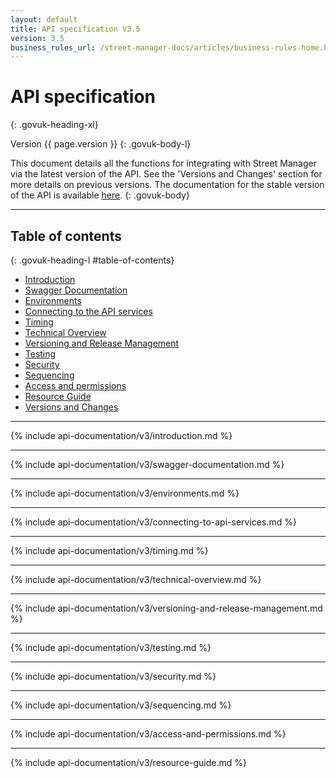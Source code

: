 ```yaml
---
layout: default
title: API specification V3.5
version: 3.5
business_rules_url: /street-manager-docs/articles/business-rules-home.html
---
```

# API specification
{: .govuk-heading-xl}

Version {{ page.version }}
{: .govuk-body-l}

This document details all the functions for integrating with Street Manager via the latest version of the API. See the 'Versions and Changes' section for more details on previous versions. The documentation for the stable version of the API is available <a class="govuk-link" href="{{ site.baseurl }}/api-documentation/">here</a>.
{: .govuk-body}

<hr class="govuk-section-break govuk-section-break--xl govuk-section-break--visible">

## Table of contents
{: .govuk-heading-l #table-of-contents}

<ul class="govuk-list govuk-list--number">
  <li><a class="govuk-link" href="#introduction">Introduction</a></li>
  <li><a class="govuk-link" href="#swagger-documentation">Swagger Documentation</a></li>
  <li><a class="govuk-link" href="#environments">Environments</a></li>
  <li><a class="govuk-link" href="#connecting">Connecting to the API services</a></li>
  <li><a class="govuk-link" href="#timing">Timing</a></li>
  <li><a class="govuk-link" href="#technical-overview">Technical Overview</a></li>
  <li><a class="govuk-link" href="#versioningandreleasemanagement">Versioning and Release Management</a></li>
  <li><a class="govuk-link" href="#testing">Testing</a></li>
  <li><a class="govuk-link" href="#security">Security</a></li>
  <li><a class="govuk-link" href="#sequencing">Sequencing</a></li>
  <li><a class="govuk-link" href="#access-and-permissions">Access and permissions</a></li>
  <li><a class="govuk-link" href="#resource-guide">Resource Guide</a></li>
  <li><a class="govuk-link" href="{{ site.baseurl }}/api-documentation/versions-and-changes/v3/changelog#v{{ page.version | replace: '.', '-' }}">Versions and Changes</a></li>
</ul>

<hr class="govuk-section-break govuk-section-break--xl govuk-section-break--visible">

{% include api-documentation/v3/introduction.md %}

<hr class="govuk-section-break govuk-section-break--xl govuk-section-break--visible">

{% include api-documentation/v3/swagger-documentation.md %}

<hr class="govuk-section-break govuk-section-break--xl govuk-section-break--visible">

{% include api-documentation/v3/environments.md %}

<hr class="govuk-section-break govuk-section-break--xl govuk-section-break--visible">

{% include api-documentation/v3/connecting-to-api-services.md %}

<hr class="govuk-section-break govuk-section-break--xl govuk-section-break--visible">

{% include api-documentation/v3/timing.md %}

<hr class="govuk-section-break govuk-section-break--xl govuk-section-break--visible">

{% include api-documentation/v3/technical-overview.md %}

<hr class="govuk-section-break govuk-section-break--xl govuk-section-break--visible">

{% include api-documentation/v3/versioning-and-release-management.md %}

<hr class="govuk-section-break govuk-section-break--xl govuk-section-break--visible">

{% include api-documentation/v3/testing.md %}

<hr class="govuk-section-break govuk-section-break--xl govuk-section-break--visible">

{% include api-documentation/v3/security.md %}

<hr class="govuk-section-break govuk-section-break--xl govuk-section-break--visible">

{% include api-documentation/v3/sequencing.md %}

<hr class="govuk-section-break govuk-section-break--xl govuk-section-break--visible">

{% include api-documentation/v3/access-and-permissions.md %}

<hr class="govuk-section-break govuk-section-break--xl govuk-section-break--visible">

{% include api-documentation/v3/resource-guide.md %}
